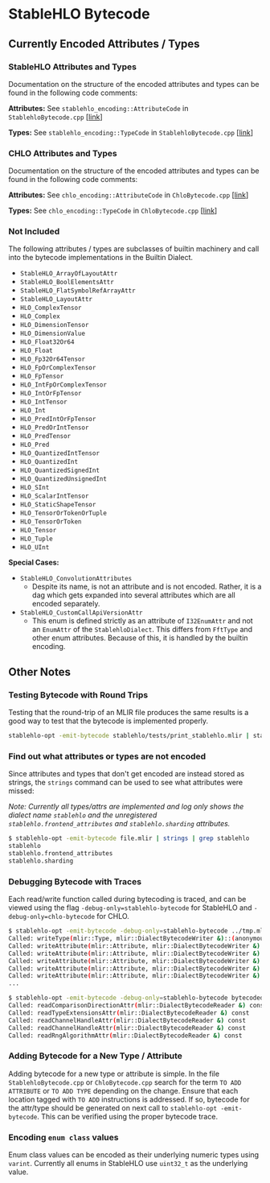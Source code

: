 # StableHLO Bytecode

## Currently Encoded Attributes / Types

### StableHLO Attributes and Types

Documentation on the structure of the encoded attributes and types can be found
in the following code comments:

**Attributes:** See `stablehlo_encoding::AttributeCode` in
`StablehloBytecode.cpp`
[[link](https://github.com/openxla/stablehlo/search?q=filename%3AStablehloBytecode+AttributeCode)]

**Types:**
See `stablehlo_encoding::TypeCode` in `StablehloBytecode.cpp`
[[link](https://github.com/openxla/stablehlo/search?q=filename%3AStablehloBytecode+TypeCode)]

### CHLO Attributes and Types

Documentation on the structure of the encoded attributes and types can be found
in the following code comments:

**Attributes:** See `chlo_encoding::AttributeCode` in `ChloBytecode.cpp`
[[link](https://github.com/openxla/stablehlo/search?q=filename%3AChloBytecode+AttributeCode)]

**Types:** See `chlo_encoding::TypeCode` in `ChloBytecode.cpp`
[[link](https://github.com/openxla/stablehlo/search?q=filename%3AChloBytecode+TypeCode)]

### Not Included

The following attributes / types are subclasses of builtin machinery and call
into the bytecode implementations in the Builtin Dialect.

  - `StableHLO_ArrayOfLayoutAttr`
  - `StableHLO_BoolElementsAttr`
  - `StableHLO_FlatSymbolRefArrayAttr`
  - `StableHLO_LayoutAttr`
  - `HLO_ComplexTensor`
  - `HLO_Complex`
  - `HLO_DimensionTensor`
  - `HLO_DimensionValue`
  - `HLO_Float32Or64`
  - `HLO_Float`
  - `HLO_Fp32Or64Tensor`
  - `HLO_FpOrComplexTensor`
  - `HLO_FpTensor`
  - `HLO_IntFpOrComplexTensor`
  - `HLO_IntOrFpTensor`
  - `HLO_IntTensor`
  - `HLO_Int`
  - `HLO_PredIntOrFpTensor`
  - `HLO_PredOrIntTensor`
  - `HLO_PredTensor`
  - `HLO_Pred`
  - `HLO_QuantizedIntTensor`
  - `HLO_QuantizedInt`
  - `HLO_QuantizedSignedInt`
  - `HLO_QuantizedUnsignedInt`
  - `HLO_SInt`
  - `HLO_ScalarIntTensor`
  - `HLO_StaticShapeTensor`
  - `HLO_TensorOrTokenOrTuple`
  - `HLO_TensorOrToken`
  - `HLO_Tensor`
  - `HLO_Tuple`
  - `HLO_UInt`

**Special Cases:**

  - `StableHLO_ConvolutionAttributes`
    - Despite its name,  is not an attribute and is not encoded.
      Rather, it is a dag which gets expanded into several attributes
      which are all encoded separately.
  - `StableHLO_CustomCallApiVersionAttr`
    - This enum is defined strictly as an attribute of `I32EnumAttr`
      and not an `EnumAttr` of the `StablehloDialect`. This differs from
      `FftType` and other enum attributes. Because of this, it is handled by
      the builtin encoding.

## Other Notes

### Testing Bytecode with Round Trips

Testing that the round-trip of an MLIR file produces the same results is a good
way to test that the bytecode is implemented properly.

```bash
stablehlo-opt -emit-bytecode stablehlo/tests/print_stablehlo.mlir | stablehlo-opt
```

### Find out what attributes or types are not encoded

Since attributes and types that don't get encoded are instead stored as strings,
the `strings` command can be used to see what attributes were missed:

_Note: Currently all types/attrs are implemented and log only shows
the dialect name `stablehlo` and the unregistered `stablehlo.frontend_attributes`
and `stablehlo.sharding` attributes._

```bash
$ stablehlo-opt -emit-bytecode file.mlir | strings | grep stablehlo
stablehlo
stablehlo.frontend_attributes
stablehlo.sharding
```

### Debugging Bytecode with Traces

Each read/write function called during bytecoding is traced, and can be viewed
using the flag `-debug-only=stablehlo-bytecode` for StableHLO and
`-debug-only=chlo-bytecode` for CHLO.

```bash
$ stablehlo-opt -emit-bytecode -debug-only=stablehlo-bytecode ../tmp.mlir
Called: writeType(mlir::Type, mlir::DialectBytecodeWriter &)::(anonymous class)::operator()(auto) const [type:auto = mlir::stablehlo::TokenType]
Called: writeAttribute(mlir::Attribute, mlir::DialectBytecodeWriter &)::(anonymous class)::operator()(auto) const [attr:auto = mlir::stablehlo::TransposeAttr]
Called: writeAttribute(mlir::Attribute, mlir::DialectBytecodeWriter &)::(anonymous class)::operator()(auto) const [attr:auto = mlir::stablehlo::RngAlgorithmAttr]
Called: writeAttribute(mlir::Attribute, mlir::DialectBytecodeWriter &)::(anonymous class)::operator()(auto) const [attr:auto = mlir::stablehlo::ChannelHandleAttr]
Called: writeAttribute(mlir::Attribute, mlir::DialectBytecodeWriter &)::(anonymous class)::operator()(auto) const [attr:auto = mlir::stablehlo::ChannelHandleAttr]
Called: writeAttribute(mlir::Attribute, mlir::DialectBytecodeWriter &)::(anonymous class)::operator()(auto) const [attr:auto = mlir::stablehlo::TypeExtensionsAttr]
...

$ stablehlo-opt -emit-bytecode -debug-only=stablehlo-bytecode bytecoded_file.mlir
Called: readComparisonDirectionAttr(mlir::DialectBytecodeReader &) const
Called: readTypeExtensionsAttr(mlir::DialectBytecodeReader &) const
Called: readChannelHandleAttr(mlir::DialectBytecodeReader &) const
Called: readChannelHandleAttr(mlir::DialectBytecodeReader &) const
Called: readRngAlgorithmAttr(mlir::DialectBytecodeReader &) const
```

### Adding Bytecode for a New Type / Attribute

Adding bytecode for a new type or attribute is simple. In the file
`StablehloBytecode.cpp` or `ChloBytecode.cpp` search for the term `TO ADD
ATTRIBUTE` or `TO ADD TYPE` depending on the change. Ensure that each location
tagged with `TO ADD` instructions is addressed. If so, bytecode for the
attr/type should be generated on next call to `stablehlo-opt -emit-bytecode`.
This can be verified using the proper bytecode trace.

### Encoding `enum class` values

Enum class values can be encoded as their underlying numeric types using
`varint`. Currently all enums in StableHLO use `uint32_t` as the underlying
value.
